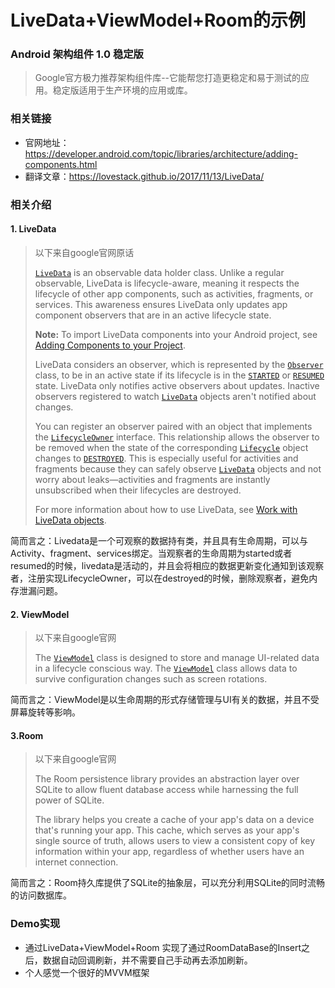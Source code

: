 # LiveData+ViewModel+Room的示例

### Android 架构组件 1.0 稳定版

> Google官方极力推荐架构组件库--它能帮您打造更稳定和易于测试的应用。稳定版适用于生产环境的应用或库。

### 相关链接

- 官网地址：https://developer.android.com/topic/libraries/architecture/adding-components.html
- 翻译文章：https://lovestack.github.io/2017/11/13/LiveData/

### 相关介绍

#### 1. LiveData

> 以下来自google官网原话
>
> [`LiveData`](https://developer.android.com/reference/android/arch/lifecycle/LiveData.html) is an observable data holder class. Unlike a regular observable, LiveData is lifecycle-aware, meaning it respects the lifecycle of other app components, such as activities, fragments, or services. This awareness ensures LiveData only updates app component observers that are in an active lifecycle state.
>
> **Note:** To import LiveData components into your Android project, see [Adding Components to your Project](https://developer.android.com/topic/libraries/architecture/adding-components.html).
>
> LiveData considers an observer, which is represented by the [`Observer`](https://developer.android.com/reference/android/arch/lifecycle/Observer.html) class, to be in an active state if its lifecycle is in the [`STARTED`](https://developer.android.com/reference/android/arch/lifecycle/Lifecycle.State.html#STARTED) or [`RESUMED`](https://developer.android.com/reference/android/arch/lifecycle/Lifecycle.State.html#RESUMED) state. LiveData only notifies active observers about updates. Inactive observers registered to watch [`LiveData`](https://developer.android.com/reference/android/arch/lifecycle/LiveData.html) objects aren't notified about changes.
>
> You can register an observer paired with an object that implements the [`LifecycleOwner`](https://developer.android.com/reference/android/arch/lifecycle/LifecycleOwner.html) interface. This relationship allows the observer to be removed when the state of the corresponding [`Lifecycle`](https://developer.android.com/reference/android/arch/lifecycle/Lifecycle.html) object changes to [`DESTROYED`](https://developer.android.com/reference/android/arch/lifecycle/Lifecycle.State.html#DESTROYED). This is especially useful for activities and fragments because they can safely observe [`LiveData`](https://developer.android.com/reference/android/arch/lifecycle/LiveData.html) objects and not worry about leaks—activities and fragments are instantly unsubscribed when their lifecycles are destroyed.
>
> For more information about how to use LiveData, see [Work with LiveData objects](https://developer.android.com/topic/libraries/architecture/livedata.html#work_livedata).

简而言之：Livedata是一个可观察的数据持有类，并且具有生命周期，可以与Activity、fragment、services绑定。当观察者的生命周期为started或者resumed的时候，livedata是活动的，并且会将相应的数据更新变化通知到该观察者，注册实现LifecycleOwner，可以在destroyed的时候，删除观察者，避免内存泄漏问题。

#### 2. ViewModel

> 以下来自google官网
>
> The [`ViewModel`](https://developer.android.com/reference/android/arch/lifecycle/ViewModel.html) class is designed to store and manage UI-related data in a lifecycle conscious way. The [`ViewModel`](https://developer.android.com/reference/android/arch/lifecycle/ViewModel.html) class allows data to survive configuration changes such as screen rotations.

简而言之：ViewModel是以生命周期的形式存储管理与UI有关的数据，并且不受屏幕旋转等影响。

#### 3.Room

> 以下来自google官网
>
> The Room persistence library provides an abstraction layer over SQLite to allow fluent database access while harnessing the full power of SQLite.
>
> The library helps you create a cache of your app's data on a device that's running your app. This cache, which serves as your app's single source of truth, allows users to view a consistent copy of key information within your app, regardless of whether users have an internet connection.

简而言之：Room持久库提供了SQLite的抽象层，可以充分利用SQLite的同时流畅的访问数据库。

### Demo实现

- 通过LiveData+ViewModel+Room 实现了通过RoomDataBase的Insert之后，数据自动回调刷新，并不需要自己手动再去添加刷新。
- 个人感觉一个很好的MVVM框架